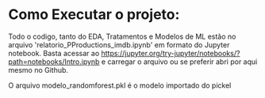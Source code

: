 # Como Executar o projeto:

Todo o codigo, tanto do EDA, Tratamentos e Modelos de ML estão no arquivo 'relatorio_PProductions_imdb.ipynb' em formato do Jupyter notebook. Basta acessar ao <url>https://jupyter.org/try-jupyter/notebooks/?path=notebooks/Intro.ipynb</url> e carregar o arquivo ou se preferir abri por aqui mesmo no Github.

O arquivo modelo_randomforest.pkl é o modelo importado do pickel
